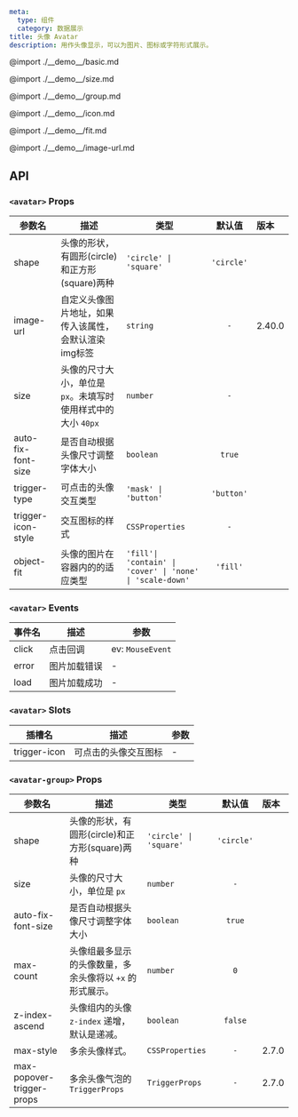 ```yaml
meta:
  type: 组件
  category: 数据展示
title: 头像 Avatar
description: 用作头像显示，可以为图片、图标或字符形式展示。
```


@import ./\_\_demo\_\_/basic.md

@import ./\_\_demo\_\_/size.md

@import ./\_\_demo\_\_/group.md

@import ./\_\_demo\_\_/icon.md

@import ./\_\_demo\_\_/fit.md

@import ./\_\_demo\_\_/image-url.md

## API


### `<avatar>` Props

|参数名|描述|类型|默认值|版本|
|---|---|---|:---:|:---|
|shape|头像的形状，有圆形(circle)和正方形(square)两种|`'circle' \| 'square'`|`'circle'`||
|image-url|自定义头像图片地址，如果传入该属性，会默认渲染img标签|`string`|`-`|2.40.0|
|size|头像的尺寸大小，单位是 `px`。未填写时使用样式中的大小 `40px`|`number`|`-`||
|auto-fix-font-size|是否自动根据头像尺寸调整字体大小|`boolean`|`true`||
|trigger-type|可点击的头像交互类型|`'mask' \| 'button'`|`'button'`||
|trigger-icon-style|交互图标的样式|`CSSProperties`|`-`||
|object-fit|头像的图片在容器内的的适应类型|`'fill'\| 'contain' \| 'cover' \| 'none' \| 'scale-down'`|`'fill'`||
### `<avatar>` Events

|事件名|描述|参数|
|---|---|---|
|click|点击回调|ev: `MouseEvent`|
|error|图片加载错误|-|
|load|图片加载成功|-|
### `<avatar>` Slots

|插槽名|描述|参数|
|---|:---:|---|
|trigger-icon|可点击的头像交互图标|-|




### `<avatar-group>` Props

|参数名|描述|类型|默认值|版本|
|---|---|---|:---:|:---|
|shape|头像的形状，有圆形(circle)和正方形(square)两种|`'circle' \| 'square'`|`'circle'`||
|size|头像的尺寸大小，单位是 `px`|`number`|`-`||
|auto-fix-font-size|是否自动根据头像尺寸调整字体大小|`boolean`|`true`||
|max-count|头像组最多显示的头像数量，多余头像将以 `+x` 的形式展示。|`number`|`0`||
|z-index-ascend|头像组内的头像 `z-index` 递增，默认是递减。|`boolean`|`false`||
|max-style|多余头像样式。|`CSSProperties`|`-`|2.7.0|
|max-popover-trigger-props|多余头像气泡的 `TriggerProps`|`TriggerProps`|`-`|2.7.0|


